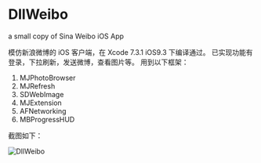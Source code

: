 # DllWeibo
a small copy of Sina Weibo iOS App


模仿新浪微博的 iOS 客户端，在 Xcode 7.3.1 iOS9.3 下编译通过。
已实现功能有登录，下拉刷新，发送微博，查看图片等。
用到以下框架：
1. MJPhotoBrowser
2. MJRefresh
3. SDWebImage
4. MJExtension
5. AFNetworking
6. MBProgressHUD

截图如下：

![DllWeibo](http://7xoxiv.com1.z0.glb.clouddn.com/dll/DllWeibo5.jpg)
